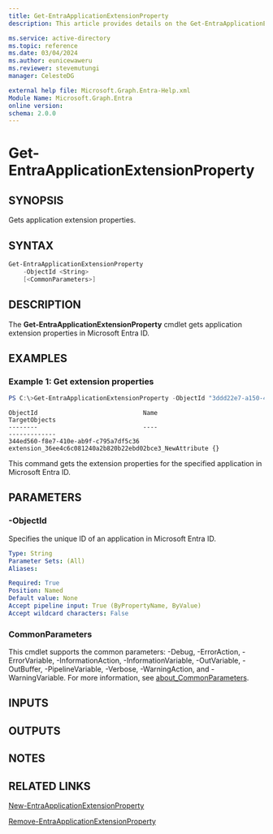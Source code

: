 ```yaml
---
title: Get-EntraApplicationExtensionProperty
description: This article provides details on the Get-EntraApplicationExtensionProperty command.

ms.service: active-directory
ms.topic: reference
ms.date: 03/04/2024
ms.author: eunicewaweru
ms.reviewer: stevemutungi
manager: CelesteDG

external help file: Microsoft.Graph.Entra-Help.xml
Module Name: Microsoft.Graph.Entra
online version:
schema: 2.0.0
---
```


# Get-EntraApplicationExtensionProperty

## SYNOPSIS
Gets application extension properties.

## SYNTAX

```powershell
Get-EntraApplicationExtensionProperty 
    -ObjectId <String>
    [<CommonParameters>]
```

## DESCRIPTION
The **Get-EntraApplicationExtensionProperty** cmdlet gets application extension properties in Microsoft Entra ID.

## EXAMPLES

### Example 1: Get extension properties
```powershell
PS C:\>Get-EntraApplicationExtensionProperty -ObjectId "3ddd22e7-a150-4bb3-b100-e410dea1cb84"
```

```output
ObjectId                             Name                                                    TargetObjects
--------                             ----                                                    -------------
344ed560-f8e7-410e-ab9f-c795a7df5c36 extension_36ee4c6c081240a2b820b22ebd02bce3_NewAttribute {}
```

This command gets the extension properties for the specified application in Microsoft Entra ID.

## PARAMETERS

### -ObjectId
Specifies the unique ID of an application in Microsoft Entra ID.

```yaml
Type: String
Parameter Sets: (All)
Aliases:

Required: True
Position: Named
Default value: None
Accept pipeline input: True (ByPropertyName, ByValue)
Accept wildcard characters: False
```

### CommonParameters
This cmdlet supports the common parameters: -Debug, -ErrorAction, -ErrorVariable, -InformationAction, -InformationVariable, -OutVariable, -OutBuffer, -PipelineVariable, -Verbose, -WarningAction, and -WarningVariable. For more information, see [about_CommonParameters](https://go.microsoft.com/fwlink/?LinkID=113216).

## INPUTS

## OUTPUTS

## NOTES

## RELATED LINKS

[New-EntraApplicationExtensionProperty](New-EntraApplicationExtensionProperty.md)

[Remove-EntraApplicationExtensionProperty](Remove-EntraApplicationExtensionProperty.md)

